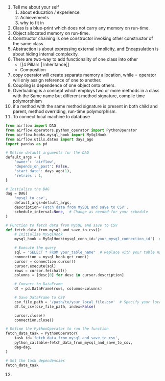 1. Tell me about your self
	1. about education / experience
	2. Achievements
	3. why to fit in 
2. Class is a blue-print which does not carry any memory on run-time.
3. Object allocated memory on run-time.
4. Constructor chaining is one constructor invoking other constructor of the same class.
5.  Abstraction is about expressing external simplicity, and Encapsulation is about hiding internal complexity.
6. There are two-way to add functionality of one class into other
	- [[4 Pillars | Inheritance]]
	- Composition
7. copy operator will create separate memory allocation, while = operator will only assign reference of one to another.
8. Coupling is dependence of one object onto others.
9. Overloading is a concept which employs two or more methods in a class with the Same name but different method signature, compile time polymorphism
10. if a method with the same method signature is present in both child and parent, method overriding, run-time polymorphism.
11. To connect local machine to database
```python
from airflow import DAG
from airflow.operators.python_operator import PythonOperator
from airflow.hooks.mysql_hook import MySqlHook
from airflow.utils.dates import days_ago
import pandas as pd

# Define default arguments for the DAG
default_args = {
    'owner': 'airflow',
    'depends_on_past': False,
    'start_date': days_ago(1),
    'retries': 1,
}

# Initialize the DAG
dag = DAG(
    'mysql_to_csv',
    default_args=default_args,
    description='Fetch data from MySQL and save to CSV',
    schedule_interval=None,  # Change as needed for your schedule
)

# Function to fetch data from MySQL and save to CSV
def fetch_data_from_mysql_and_save_to_csv():
    # Initialize MySqlHook
    mysql_hook = MySqlHook(mysql_conn_id='your_mysql_connection_id')  # Use your connection ID

    # Execute the query
    sql = "SELECT * FROM your_table_name"  # Replace with your table name
    connection = mysql_hook.get_conn()
    cursor = connection.cursor()
    cursor.execute(sql)
    rows = cursor.fetchall()
    columns = [desc[0] for desc in cursor.description]

    # Convert to DataFrame
    df = pd.DataFrame(rows, columns=columns)

    # Save DataFrame to CSV
    csv_file_path = '/path/to/your_local_file.csv'  # Specify your local file path
    df.to_csv(csv_file_path, index=False)

    cursor.close()
    connection.close()

# Define the PythonOperator to run the function
fetch_data_task = PythonOperator(
    task_id='fetch_data_from_mysql_and_save_to_csv',
    python_callable=fetch_data_from_mysql_and_save_to_csv,
    dag=dag,
)

# Set the task dependencies
fetch_data_task

```

12.  